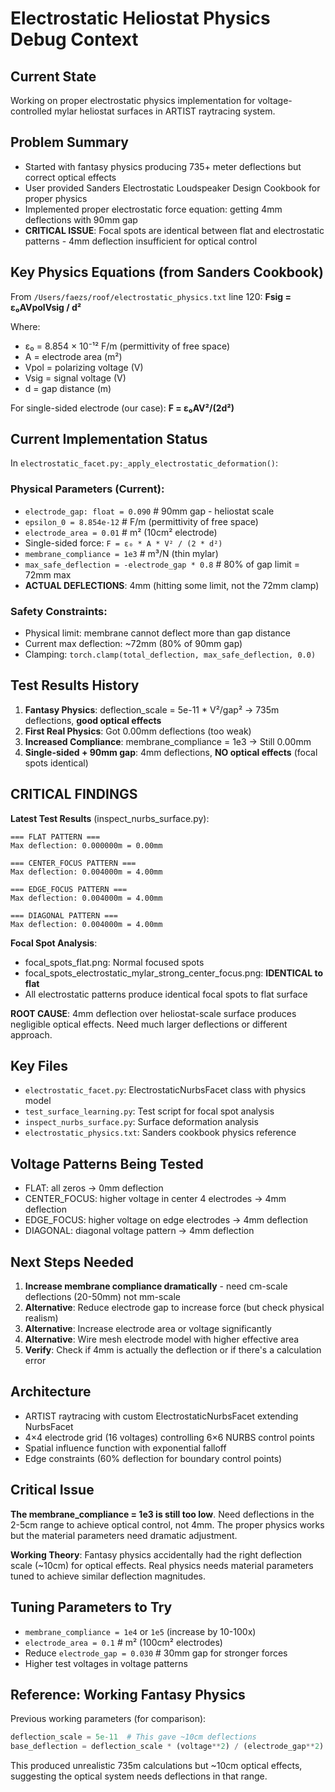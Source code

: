 # Electrostatic Heliostat Physics Debug Context

## Current State
Working on proper electrostatic physics implementation for voltage-controlled mylar heliostat surfaces in ARTIST raytracing system.

## Problem Summary
- Started with fantasy physics producing 735+ meter deflections but correct optical effects
- User provided Sanders Electrostatic Loudspeaker Design Cookbook for proper physics
- Implemented proper electrostatic force equation: getting 4mm deflections with 90mm gap
- **CRITICAL ISSUE**: Focal spots are identical between flat and electrostatic patterns - 4mm deflection insufficient for optical control

## Key Physics Equations (from Sanders Cookbook)
From `/Users/faezs/roof/electrostatic_physics.txt` line 120:
**Fsig = ε₀AVpolVsig / d²**

Where:
- ε₀ = 8.854 × 10⁻¹² F/m (permittivity of free space)  
- A = electrode area (m²)
- Vpol = polarizing voltage (V)
- Vsig = signal voltage (V)
- d = gap distance (m)

For single-sided electrode (our case): **F = ε₀AV²/(2d²)**

## Current Implementation Status
In `electrostatic_facet.py:_apply_electrostatic_deformation()`:

### Physical Parameters (Current):
- `electrode_gap: float = 0.090` # 90mm gap - heliostat scale
- `epsilon_0 = 8.854e-12` # F/m (permittivity of free space)
- `electrode_area = 0.01` # m² (10cm² electrode)
- Single-sided force: `F = ε₀ * A * V² / (2 * d²)`
- `membrane_compliance = 1e3` # m³/N (thin mylar)
- `max_safe_deflection = -electrode_gap * 0.8` # 80% of gap limit = 72mm max
- **ACTUAL DEFLECTIONS**: 4mm (hitting some limit, not the 72mm clamp)

### Safety Constraints:
- Physical limit: membrane cannot deflect more than gap distance
- Current max deflection: ~72mm (80% of 90mm gap)
- Clamping: `torch.clamp(total_deflection, max_safe_deflection, 0.0)`

## Test Results History
1. **Fantasy Physics**: deflection_scale = 5e-11 * V²/gap² → 735m deflections, **good optical effects**
2. **First Real Physics**: Got 0.00mm deflections (too weak)
3. **Increased Compliance**: membrane_compliance = 1e3 → Still 0.00mm  
4. **Single-sided + 90mm gap**: 4mm deflections, **NO optical effects** (focal spots identical)

## CRITICAL FINDINGS
**Latest Test Results** (inspect_nurbs_surface.py):
```
=== FLAT PATTERN ===
Max deflection: 0.000000m = 0.00mm

=== CENTER_FOCUS PATTERN ===  
Max deflection: 0.004000m = 4.00mm

=== EDGE_FOCUS PATTERN ===
Max deflection: 0.004000m = 4.00mm

=== DIAGONAL PATTERN ===
Max deflection: 0.004000m = 4.00mm
```

**Focal Spot Analysis**: 
- focal_spots_flat.png: Normal focused spots
- focal_spots_electrostatic_mylar_strong_center_focus.png: **IDENTICAL to flat**
- All electrostatic patterns produce identical focal spots to flat surface

**ROOT CAUSE**: 4mm deflection over heliostat-scale surface produces negligible optical effects. Need much larger deflections or different approach.

## Key Files
- `electrostatic_facet.py`: ElectrostaticNurbsFacet class with physics model
- `test_surface_learning.py`: Test script for focal spot analysis
- `inspect_nurbs_surface.py`: Surface deformation analysis
- `electrostatic_physics.txt`: Sanders cookbook physics reference

## Voltage Patterns Being Tested
- FLAT: all zeros → 0mm deflection
- CENTER_FOCUS: higher voltage in center 4 electrodes → 4mm deflection  
- EDGE_FOCUS: higher voltage on edge electrodes → 4mm deflection
- DIAGONAL: diagonal voltage pattern → 4mm deflection

## Next Steps Needed
1. **Increase membrane compliance dramatically** - need cm-scale deflections (20-50mm) not mm-scale
2. **Alternative**: Reduce electrode gap to increase force (but check physical realism)
3. **Alternative**: Increase electrode area or voltage significantly
4. **Alternative**: Wire mesh electrode model with higher effective area
5. **Verify**: Check if 4mm is actually the deflection or if there's a calculation error

## Architecture
- ARTIST raytracing with custom ElectrostaticNurbsFacet extending NurbsFacet
- 4×4 electrode grid (16 voltages) controlling 6×6 NURBS control points
- Spatial influence function with exponential falloff
- Edge constraints (60% deflection for boundary control points)

## Critical Issue
**The membrane_compliance = 1e3 is still too low**. Need deflections in the 2-5cm range to achieve optical control, not 4mm. The proper physics works but the material parameters need dramatic adjustment.

**Working Theory**: Fantasy physics accidentally had the right deflection scale (~10cm) for optical effects. Real physics needs material parameters tuned to achieve similar deflection magnitudes.

## Tuning Parameters to Try
- `membrane_compliance = 1e4` or `1e5` (increase by 10-100x)
- `electrode_area = 0.1` # m² (100cm² electrodes) 
- Reduce `electrode_gap = 0.030` # 30mm gap for stronger forces
- Higher test voltages in voltage patterns

## Reference: Working Fantasy Physics
Previous working parameters (for comparison):
```python
deflection_scale = 5e-11  # This gave ~10cm deflections
base_deflection = deflection_scale * (voltage**2) / (electrode_gap**2)
```

This produced unrealistic 735m calculations but ~10cm optical effects, suggesting the optical system needs deflections in that range.